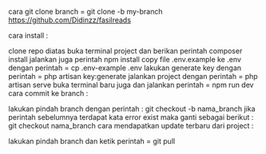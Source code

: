 cara git clone branch = git clone -b my-branch https://github.com/Didinzz/fasilreads

cara install :

clone repo diatas
buka terminal project dan berikan perintah composer install
jalankan juga perintah npm install
copy file .env.example ke .env dengan perintah = cp .env-example .env
lakukan generate key dengan perintah = php artisan key:generate
jalankan project dengan perintah = php artisan serve
buka terminal baru juga dan jalankan perintah = npm run dev
cara commit ke branch :

lakukan pindah branch dengan perintah : git checkout -b nama_branch
jika perintah sebelumnya terdapat kata error exist maka ganti sebagai berikut : git checkout nama_branch
cara mendapatkan update terbaru dari project :

lakukan pindah branch dan ketik perintah = git pull